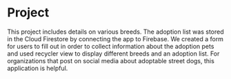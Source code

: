 # Project
This project includes details on various breeds. The adoption list was stored in the Cloud Firestore by connecting the app to Firebase.
We created a form for users to fill out in order to collect information about the adoption pets and used recycler view to display different breeds and an adoption list.
For organizations that post on social media about adoptable street dogs, this application is helpful.
